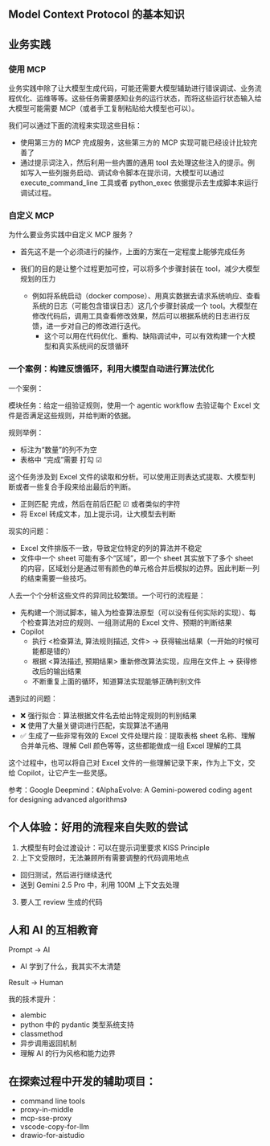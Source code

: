 ## Model Context Protocol 的基本知识



## 业务实践

### 使用 MCP
业务实践中除了让大模型生成代码，可能还需要大模型辅助进行错误调试、业务流程优化、运维等等。这些任务需要感知业务的运行状态，而将这些运行状态输入给大模型可能需要 MCP（或者手工复制粘贴给大模型也可以）。

我们可以通过下面的流程来实现这些目标：

- 使用第三方的 MCP 完成服务，这些第三方的 MCP 实现可能已经设计比较完善了
- 通过提示词注入，然后利用一些内置的通用 tool 去处理这些注入的提示。例如写入一些列服务启动、调试命令脚本在提示词，大模型可以通过 execute_command_line 工具或者 python_exec 依据提示去生成脚本来运行调试过程。

### 自定义 MCP

为什么要业务实践中自定义 MCP 服务？

- 首先这不是一个必须进行的操作，上面的方案在一定程度上能够完成任务

- 我们的目的是让整个过程更加可控，可以将多个步骤封装在 tool，减少大模型规划的压力
  - 例如将系统启动（docker compose）、用真实数据去请求系统响应、查看系统的日志（可能包含错误日志）这几个步骤封装成一个 tool。大模型在修改代码后，调用工具查看修改效果，然后可以根据系统的日志进行反馈，进一步对自己的修改进行迭代。
    - 这个可以用在代码优化、重构、缺陷调试中，可以有效构建一个大模型和真实系统间的反馈循环

### 一个案例：构建反馈循环，利用大模型自动进行算法优化

一个案例：

模块任务：给定一组验证规则，使用一个 agentic workflow 去验证每个 Excel 文件是否满足这些规则，并给判断的依据。

规则举例：

- 标注为“数量”的列不为空
- 表格中 “完成”需要 打勾 ☑

这个任务涉及到 Excel 文件的读取和分析。可以使用正则表达式提取、大模型判断或者一些复合手段来给出最后的判断。

- 正则匹配 完成，然后在前后匹配 ☑ 或者类似的字符
- 将 Excel 转成文本，加上提示词，让大模型去判断

现实的问题：

- Excel 文件排版不一致，导致定位特定的列的算法并不稳定
- 文件中一个 sheet 可能有多个“区域”，即一个 sheet 其实放下了多个 sheet 的内容，区域划分是通过带有颜色的单元格合并后模拟的边界。因此判断一列的结束需要一些技巧。

人去一个个分析这些文件的异同比较繁琐。一个可行的流程是：

- 先构建一个测试脚本，输入为检查算法原型（可以没有任何实际的实现）、每个检查算法对应的规则、一组测试用的 Excel 文件、预期的判断结果
- Copilot
  - 执行 <检查算法, 算法规则描述, 文件> -> 获得输出结果（一开始的时候可能都是错的）
  - 根据 <算法描述, 预期结果> 重新修改算法实现，应用在文件上 -> 获得修改后的输出结果
  - 不断重复上面的循环，知道算法实现能够正确判别文件

遇到过的问题：

- ❌ 强行拟合：算法根据文件名去给出特定规则的判别结果
- ❌ 使用了大量关键词进行匹配，实现算法不通用
- ✅ 生成了一些非常有效的 Excel 文件处理片段：提取表格 sheet 名称、理解合并单元格、理解 Cell 颜色等等，这些都能做成一组 Excel  理解的工具

这个过程中，也可以将自己对 Excel 文件的一些理解记录下来，作为上下文，交给 Copilot，让它产生一些灵感。

参考：Google Deepmind：《AlphaEvolve: A Gemini-powered coding agent for designing advanced algorithms》


## 个人体验：好用的流程来自失败的尝试

1. 大模型有时会过渡设计：可以在提示词里要求 KISS Principle
2. 上下文受限时，无法兼顾所有需要调整的代码调用地点
  - 回归测试，然后进行继续迭代
  - 送到 Gemini 2.5 Pro 中，利用 100M 上下文去处理
3. 要人工 review 生成的代码

## 人和  AI 的互相教育

Prompt -> AI

- AI 学到了什么，我其实不太清楚

Result -> Human

我的技术提升：

- alembic
- python 中的 pydantic 类型系统支持
- classmethod
- 异步调用返回机制
- 理解 AI 的行为风格和能力边界

## 在探索过程中开发的辅助项目：

- command line tools
- proxy-in-middle
- mcp-sse-proxy
- vscode-copy-for-llm
- drawio-for-aistudio




